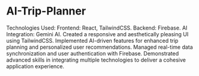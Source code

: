 # AI-Trip-Planner
 Technologies Used: Frontend: React, TailwindCSS. Backend: Firebase. AI Integration: Gemini AI. Created a responsive and aesthetically pleasing UI using TailwindCSS. Implemented AI-driven features for enhanced trip planning and personalized user recommendations. Managed real-time data synchronization and user authentication with Firebase. Demonstrated advanced skills in integrating multiple technologies to deliver a cohesive application experience.

